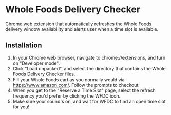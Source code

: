 # Whole Foods Delivery Checker
Chrome web extension that automatically refreshes the Whole Foods delivery window availability and alerts user when a time slot is available. 

## Installation
1. In your Chrome web browser, navigate to chrome://extensions, and turn on "Developer mode". 
2. Click "Load unpacked", and select the directory that contains the Whole Foods Delivery Checker files. 
3. Fill your Whole Foods cart as you normally would via https://www.amazon.com/. Follow the prompts to checkout. 
4. When you get to the "Reserve a Time Slot" page, select the refresh frequency you'd prefer by clicking the WFDC icon. 
5. Make sure your sound's on, and wait for WFDC to find an open time slot for you!
